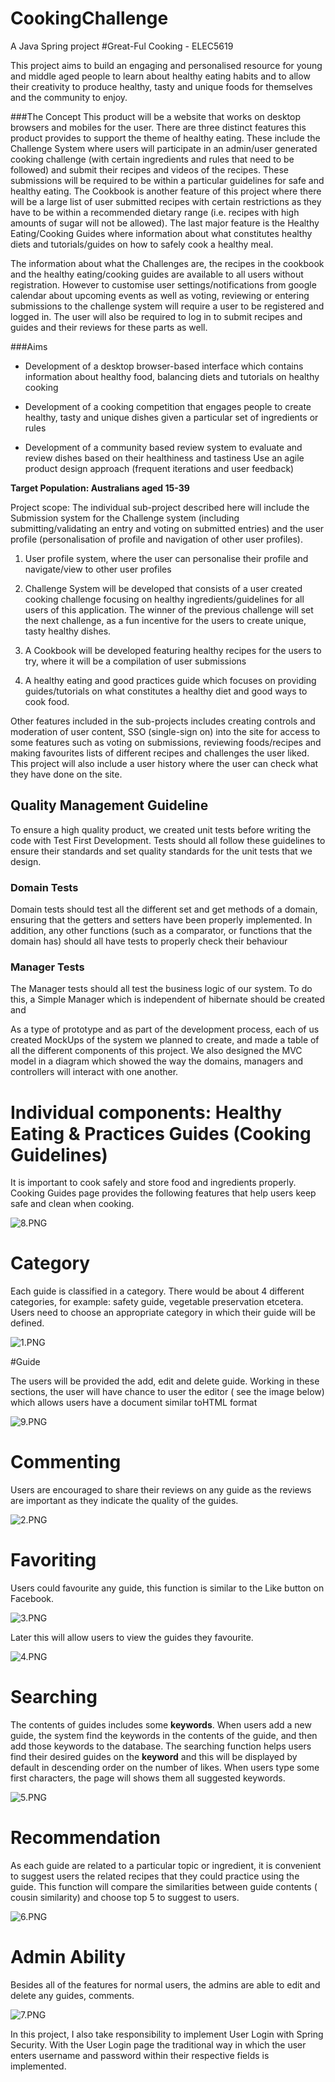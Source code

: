 # CookingChallenge
A Java Spring project
#Great-Ful Cooking - ELEC5619

This project aims to build an engaging and personalised resource for young and middle aged people to learn about healthy eating habits and to allow their creativity to produce healthy, tasty and unique foods for themselves and the community to enjoy.

###The Concept
This product will be a website that works on desktop browsers and mobiles for the user. There are three distinct features this product provides to support the theme of healthy eating. These include the Challenge System where users will participate in an admin/user generated cooking challenge (with certain ingredients and rules that need to be followed) and submit their recipes and videos of the recipes. These submissions will be required to be within a particular guidelines for safe and healthy eating. The Cookbook is another feature of this project where there will be a large list of user submitted recipes with certain restrictions as they have to be within a recommended dietary range (i.e. recipes with high amounts of sugar will not be allowed). The last major feature is the Healthy Eating/Cooking Guides where information about what constitutes healthy diets and tutorials/guides on how to safely cook a healthy meal.

The information about what the Challenges are, the recipes in the cookbook and the healthy eating/cooking guides are available to all users without registration. However to customise user settings/notifications from google calendar about upcoming events as well as voting, reviewing or entering submissions to the challenge system will require a user to be registered and logged in. The user will also be required to log in to submit recipes and guides and their reviews for these parts as well.



###Aims 

* Development of a desktop browser-based interface which contains information about healthy food, balancing diets and tutorials on healthy cooking

* Development of a cooking competition that engages people to create healthy, tasty and unique dishes given a particular set of ingredients or rules  

* Development of a community based review system to evaluate and review dishes based on their healthiness and tastiness
Use an agile product design approach (frequent iterations and user feedback)  

**Target Population: Australians aged 15-39** 

Project scope: The individual sub-project described here will include the Submission system for the Challenge system (including submitting/validating an entry and voting on submitted entries) and the user profile (personalisation of profile and navigation of other user profiles). 


1. User profile system, where the user can personalise their profile and navigate/view to other user profiles
 
2. Challenge System will be developed that consists of a user created cooking challenge focusing on healthy ingredients/guidelines for all users of this application. The winner of the previous challenge will set the next challenge, as a fun incentive for the users to create unique, tasty healthy dishes. 

3. A Cookbook will be developed featuring healthy recipes for the users to try, where it will be a compilation of user submissions

4. A healthy eating and good practices guide which focuses on providing guides/tutorials on what constitutes a healthy diet and good ways to cook food. 

Other features included in the sub-projects includes creating controls and moderation of user content, SSO (single-sign on) into the site for access to some features such as voting on submissions, reviewing foods/recipes and making favourites lists of different recipes and challenges the user liked. This project will also include a user history where the user can check what they have done on the site.


## Quality Management Guideline

To ensure a high quality product, we created unit tests before writing the code with Test First Development. Tests should all follow these guidelines to ensure their standards and set quality standards for the unit tests that we design.

### Domain Tests
Domain tests should test all the different set and get methods of a domain, ensuring that the getters and setters have been properly implemented. In addition, any other functions (such as a comparator, or functions that the domain has) should all have tests to properly check their behaviour

### Manager Tests
The Manager tests should all test the business logic of our system. To do this, a Simple Manager which is independent of hibernate should be created and 



As a type of prototype and as part of the development process, each of us created MockUps of the system we planned to create, and made a table of all the different components of this project. We also designed the MVC model in a diagram which showed the way the domains, managers and controllers will interact with one another.



# Individual components: Healthy Eating & Practices Guides (Cooking Guidelines) #

It is important to cook safely and store food and ingredients properly. Cooking Guides page provides the following features that help users keep safe and clean when cooking. 

![8.PNG](https://bitbucket.org/repo/nBzXnB/images/3989292380-8.PNG)

# Category 

Each guide is classified in a category. There would be about 4 different categories, for example: safety guide, vegetable preservation etcetera. Users need to choose an appropriate category in which their guide will be defined.

![1.PNG](https://bitbucket.org/repo/nBzXnB/images/3276630-1.PNG)

#Guide

The users will be provided the add, edit and delete guide. Working in these sections, the user will have chance to user the editor ( see the image below) which allows users have a document similar toHTML format

![9.PNG](https://bitbucket.org/repo/nBzXnB/images/3472538384-9.PNG)

# Commenting 

Users are encouraged to share their reviews on any guide as the reviews are important as they indicate the quality of the guides. 

![2.PNG](https://bitbucket.org/repo/nBzXnB/images/263999427-2.PNG)

# Favoriting 

Users could favourite any guide, this function is similar to the Like button on Facebook.

![3.PNG](https://bitbucket.org/repo/nBzXnB/images/2759278462-3.PNG)

 Later this will allow users to view the guides they favourite.

![4.PNG](https://bitbucket.org/repo/nBzXnB/images/2881199632-4.PNG)


# Searching 

The contents of guides includes some **keywords**. When users add a new guide, the system find the keywords in the contents of the guide,  and then add those keywords to the database. The searching function helps users find their desired guides on the **keyword** and this will be displayed by default in descending order on the number of likes. When users type some first characters, the page will shows them all suggested keywords.

![5.PNG](https://bitbucket.org/repo/nBzXnB/images/3854729335-5.PNG)

# Recommendation 

 As each guide are related to a particular topic or ingredient, it is convenient to suggest users the related recipes that they could practice using the guide. This function will compare the similarities between guide contents ( cousin similarity) and choose top 5 to suggest to users.

![6.PNG](https://bitbucket.org/repo/nBzXnB/images/1064604866-6.PNG)

# Admin Ability 

Besides all of the features for normal users, the admins are able to edit and delete any guides, comments.

![7.PNG](https://bitbucket.org/repo/nBzXnB/images/1021685968-7.PNG)

In this project, I also take responsibility to implement User Login with Spring Security. With the User Login page the traditional way in which the user enters username and password within their respective fields is implemented. 

